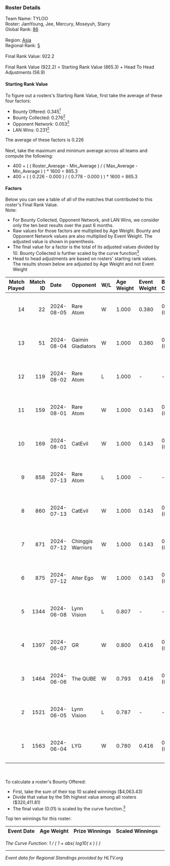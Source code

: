 ### Roster Details<br />
Team Name: TYLOO<br />
Roster: JamYoung, Jee, Mercury, Moseyuh, Starry<br />
Global Rank: [86](../standings_global.md)<br />
<br />
Region: [Asia]( ../standings_asia.md)<br />
Regional Rank: [5]( ../standings_asia.md)<br />
<br />
Final Rank Value:  922.2<br />
<br />
Final Rank Value (922.2) = Starting Rank Value (865.3) + Head To Head Adjustments (56.9)<br />

#### Starting Rank Value<br />
To figure out a rosters's Starting Rank Value, first take the average of these four factors:<br />
- Bounty Offered: 0.345[<sup>1</sup>](#table2)
- Bounty Collected: 0.276[<sup>2</sup>](#table1)
- Opponent Network: 0.053[<sup>2</sup>](#table1)
- LAN Wins: 0.231[<sup>2</sup>](#table1)

The average of these factors is 0.226<br />
<br />
Next, take the maximum and minimum average across all teams and compute the following:<br />
- 400 + ( ( Roster_Average - Min_Average ) / ( Max_Average - Min_Average ) ) * 1600 = 865.3
- 400 + ( ( 0.226 - 0.000 ) / ( 0.778 - 0.000 ) ) * 1600 = 865.3


#### Factors<br />
Below you can see a table of all of the matches that contributed to this roster's Final Rank Value.<br />
Note:<br />

- For Bounty Collected, Opponent Network, and LAN Wins, we consider only the ten best results over the past 6 months.
- Raw values for those factors are multiplied by Age Weight. Bounty and Opponent Network values are also multiplied by Event Weight. The adjusted value is shown in parenthesis.
- The final value for a factor is the total of its adjusted values divided by 10. Bounty Collected is further scaled by the curve function[<sup>3</sup>](#curveFunction)
- Head to head adjustments are based on rosters' starting rank values. The results shown below are adjusted by Age Weight and not Event Weight
<span id="table1"></span><br />


| Match Played | Match ID | Date       | Opponent          | W/L | Age Weight | Event Weight | Bounty Collected | Opponent Network | LAN Wins  | H2H Adj. | Roster                                   |
| -: | -: | :- | :- | :- | :- | :- | :- | :- | :- | -: | :- |
|           14 |       22 | 2024-08-05 | Rare Atom         | W   | 1.000      | 0.380        | 0.009 (0.003)    | 0.464 (0.177)    | 1 (1.000) |    16.55 | JamYoung, Jee, Mercury, Moseyuh, Starry  |
|           13 |       51 | 2024-08-04 | Gaimin Gladiators | W   | 1.000      | 0.380        | 0.037 (0.014)    | 0.331 (0.126)    | 1 (1.000) |    17.51 | JamYoung, Jee, Mercury, Moseyuh, Starry  |
|           12 |      119 | 2024-08-02 | Rare Atom         | L   | 1.000      | -            | -                | -                | -         |   -14.15 | JamYoung, Jee, Mercury, Moseyuh, zhokiNg |
|           11 |      159 | 2024-08-01 | Rare Atom         | W   | 1.000      | 0.143        | 0.009 (0.001)    | 0.464 (0.066)    | 0 (0.000) |    16.86 | JamYoung, Jee, Mercury, Moseyuh, zhokiNg |
|           10 |      169 | 2024-08-01 | CatEvil           | W   | 1.000      | 0.143        | 0.000 (0.000)    | 0.230 (0.033)    | 0 (0.000) |     6.81 | JamYoung, Jee, Mercury, Moseyuh, zhokiNg |
|            9 |      858 | 2024-07-13 | Rare Atom         | L   | 1.000      | -            | -                | -                | -         |   -15.40 | JamYoung, Jee, Mercury, Moseyuh, zhokiNg |
|            8 |      860 | 2024-07-13 | CatEvil           | W   | 1.000      | 0.143        | 0.000 (0.000)    | 0.230 (0.033)    | 0 (0.000) |     5.76 | JamYoung, Jee, Mercury, Moseyuh, zhokiNg |
|            7 |      871 | 2024-07-12 | Chinggis Warriors | W   | 1.000      | 0.143        | 0.000 (0.000)    | 0.187 (0.027)    | 0 (0.000) |    13.37 | JamYoung, Jee, Mercury, Moseyuh, zhokiNg |
|            6 |      875 | 2024-07-12 | Alter Ego         | W   | 1.000      | 0.143        | 0.000 (0.000)    | 0.077 (0.011)    | 0 (0.000) |     3.54 | JamYoung, Jee, Mercury, Moseyuh, zhokiNg |
|            5 |     1344 | 2024-06-08 | Lynn Vision       | L   | 0.807      | -            | -                | -                | -         |    -7.18 | JamYoung, k4Mi, Mercury, Moseyuh, zdr    |
|            4 |     1397 | 2024-06-07 | GR                | W   | 0.800      | 0.416        | 0.008 (0.003)    | 0.072 (0.024)    | 0 (0.000) |     6.24 | JamYoung, k4Mi, Mercury, Moseyuh, zdr    |
|            3 |     1464 | 2024-06-06 | The QUBE          | W   | 0.793      | 0.416        | 0.005 (0.002)    | 0.060 (0.020)    | 0 (0.000) |     6.48 | JamYoung, k4Mi, Mercury, Moseyuh, zdr    |
|            2 |     1521 | 2024-06-05 | Lynn Vision       | L   | 0.787      | -            | -                | -                | -         |    -6.55 | JamYoung, k4Mi, Mercury, Moseyuh, zdr    |
|            1 |     1563 | 2024-06-04 | LYG               | W   | 0.780      | 0.416        | 0.003 (0.001)    | 0.031 (0.010)    | 0 (0.000) |     7.08 | JamYoung, k4Mi, Mercury, Moseyuh, zdr    |

<br />
<span id="table2"></span><br />
To calculate a roster's Bounty Offered:<br />

- First, take the sum of their top 10 scaled winnings ($4,063.43)
- Divide that value by the 5th highest value among all rosters ($320,411.81)
- The final value (0.01) is scaled by the curve function.[<sup>3</sup>](#curveFunction)

Top ten winnings for this roster:<br />

| Event Date | Age Weight | Prize Winnings | Scaled Winnings |
| :- | -: | :- | :- |


<span id="curveFunction"></span>_The Curve Function: 1 / ( 1 + abs( log10( x ) ) )_<br />

---
_Event data for Regional Standings provided by HLTV.org_<br />
